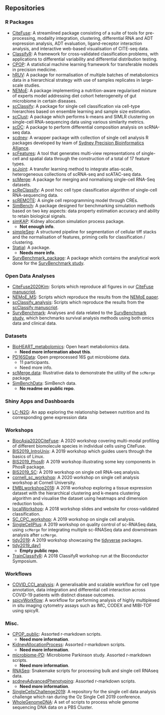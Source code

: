 ## Repositories

### R Packages
- [CiteFuse](https://github.com/SydneyBioX/CiteFuse): A streamlined package consisting of a suite of tools for pre-processing, modality integration, clustering, differential RNA and ADT expression analysis, ADT evaluation, ligand-receptor interaction analysis, and interactive web-based visualisation of CITE-seq data.
- [ClassifyR](https://github.com/SydneyBioX/ClassifyR): A framework for cross-validated classification problems, with applications to differential variability and differential distribution testing.
- [CPOP](https://github.com/SydneyBioX/CPOP): A statistical machine learning framework for transferable models in precision medicine.
- [hRUV](https://github.com/SydneyBioX/hRUV): A package for normalisation of multiple batches of metabolomics data in a hierarchical strategy with use of samples replicates in large-scale studies.
- [NEMoE](https://github.com/SydneyBioX/NEMoE): A package implementing a nutrition-aware regularised mixture of experts model addressing diet cohort heterogeneity of gut microbiome in certain diseases.
- [scClassify](https://github.com/SydneyBioX/scClassify): A package for single cell classification via cell-type hierarchies based on ensemble learning and sample size estimation.
- [scClust](https://github.com/SydneyBioX/scClustBench): A package which performs k-means and SIMLR clustering on single-cell RNA-sequencing data using various similarity metrics.
- [scDC](https://github.com/SydneyBioX/scDC): A package to perform differential composition analysis on scRNA-seq data.
- [scdney](https://github.com/SydneyBioX/scdney): A wrapper package with collection of single cell analysis R packages developed by team of [Sydney Precision Bioinformatics Alliance](http://www.maths.usyd.edu.au/u/SMS/bioinformatics).
- [scFeatures](https://github.com/SydneyBioX/scFeatures): A tool that generates multi-view representations of single-cell and spatial data through the construction of a total of 17 feature types.
- [scJoint](https://github.com/SydneyBioX/scJoint): A transfer learning method to integrate atlas-scale, heterogeneous collections of scRNA-seq and scATAC-seq data.
- [scMerge](https://github.com/SydneyBioX/scMerge): A package for merging and normalising single-cell RNA-Seq datasets.
- [scReClassify](https://github.com/SydneyBioX/scReClassify): A post hoc cell type classification algorithm of single-cell RNA-sequencing data.
- [scREMOTE](https://github.com/SydneyBioX/scREMOTE): A single cell reprogramming model through CREs.
- [SimBench](https://github.com/SydneyBioX/SimBench): A package designed for benchmarking simulation methods based on two key aspects: data property estimation accuracy and ability to retain biological signals.
- [simKAP](https://github.com/SydneyBioX/simKAP): Kidney allocation simulation process package.
    - **Not enough info**.
- [simpleSeg](https://github.com/SydneyBioX/simpleSeg): A structured pipeline for segmentation of cellular tiff stacks and the normalisation of features, priming cells for classification / clustering.
- [Statial](https://github.com/SydneyBioX/Statial): A package.
    - **Needs more info**.
- [SurvBenchmark_package](https://github.com/SydneyBioX/SurvBenchmark_package): A package which contains the analytical work done for the [SurvBenchmark study](https://doi.org/10.1093/gigascience/giac071).

### Open Data Analyses
- [CiteFuse2020Kim](https://github.com/SydneyBioX/CiteFuse2020Kim): Scripts which reproduce all figures in our [CiteFuse manuscript](https://www.biorxiv.org/content/10.1101/854299v1).
- [NEMoE_MS](https://github.com/SydneyBioX/NEMoE_MS): Scripts which reproduce the results from the [NEMoE paper](https://www.medrxiv.org/content/10.1101/2021.11.10.21266194v1).
- [scClassify_analysis](https://github.com/SydneyBioX/scClassify_analysis): Scripts which reproduce the results from the [scClassify manuscript](https://doi.org/10.15252/msb.20199389).
- [SurvBenchmark](https://github.com/SydneyBioX/SurvBenchmark): Analyses and data related to the [SurvBenchmark study](https://doi.org/10.1093/gigascience/giac071), which benchmarks survival analysis methods using both omics data and clinical data.


### Datasets
- [BioHEART_metabolomics](https://github.com/SydneyBioX/BioHEART_metabolomics): Open heart metabolomics data.
    - **Need more information about this**.
- [PD16SData](https://github.com/SydneyBioX/PD16SData): Open preprocessed 16S gut microbiome data.
    - 11 participants.
    - Need more info.
- [scMerge.data](https://github.com/SydneyBioX/scMerge.data): Illustrative data to demonstrate the utility of the `scMerge` package.
- [SimBenchData](https://github.com/SydneyBioX/SimBenchData): SimBench data.
    - **No readme on public repo**.

### Shiny Apps and Dashboards
- [LC-N2G](https://github.com/SydneyBioX/LCN2G): An app exploring the relationship between nutrition and its corresponding gene expression data

### Workshops
- [BiocAsia2020CiteFuse](https://github.com/SydneyBioX/BiocAsia2020CiteFuse): A 2020 workshop covering multi-modal profiling of different biomolecule species in individual cells using CiteFuse.
- [BIS2019_IntroUnix](https://github.com/SydneyBioX/BIS2019_IntroUnix): A 2019 workshop which guides users through the basics of Linux.
- [BIS2019_PhosR](https://github.com/SydneyBioX/BIS2019_PhosR): A 2019 workshop illustrating some key components in PhosR package.
- [BIS2019_SC](https://github.com/SydneyBioX/BIS2019_SC): A 2019 workshop on single cell RNA-seq analysis.
- [cornell_sc_workshop](https://github.com/SydneyBioX/cornell_sc_workshop): A 2020 workshop on single cell analysis workshop at Cornell University.
- [EMBLworkshop2018](https://github.com/SydneyBioX/EMBLworkshop2018): A 2018 workshop exploring a tissue expression dataset with the hierarchical clustering and k-means clustering algorithm and visualise the dataset using heatmaps and dimension reduction tools.
- [localWorkshop](https://github.com/SydneyBioX/localWorkshop): A 2018 workshop slides and website for cross-validated classification.
- [SC_CPC_workshop](https://github.com/SydneyBioX/SC_CPC_workshop): A 2019 workshop on single cell analysis.
- [SingleCellPlus](https://github.com/SydneyBioX/SingleCellPlus): A 2019 workshop on quality control of sc-RNASeq data, using `scMerge` for integrating multiple sc-RNASeq data and downstream analysis after `scMerge`.
- [tidy2019](https://github.com/SydneyBioX/tidy2019): A 2019 workshop showcasing the [tidyverse](tidyverse) packages.
- [tidy2019_day1](https://github.com/SydneyBioX/tidy2019_day1)
    - **Empty public repo**.
- [TrainClassifyR](https://github.com/SydneyBioX/TrainClassifyR): A 2018 ClassifyR workshop run at the Bioconductor Symposium.

### Workflows
- [COVID_CCI_analysis](https://github.com/SydneyBioX/COVID_CCI_analysis): A generalisable and scalable workflow for cell type annotation, data integration and differential cell interaction across COVID-19 patients with distinct disease outcomes.
- [spicyWorkflow](https://github.com/SydneyBioX/spicyWorkflow): A workflow for performing analysis of highly multiplexed in situ imaging cytometry assays such as IMC, CODEX and MIBI-TOF using spicyR.

### Misc.
- [CPOP_public](https://github.com/SydneyBioX/CPOP_public): Assorted r-markdown scripts.
    - **Need more information**.
- [KidneyAllocationProcess](https://github.com/SydneyBioX/KidneyAllocationProcess): Assorted r-markdown scripts.
    - **Need more information**.
- [microbiome-PD](https://github.com/SydneyBioX/microbiome-PD): Microbiome Parkinson study. Assorted r-markdown scripts.
    - **Need more information**.
- [RNASeq](https://github.com/SydneyBioX/RNASeq): Snakemake scripts for processing bulk and single cell RNAseq data.
- [scdneyAdvancedPhenotyping](https://github.com/SydneyBioX/scdneyAdvancedPhenotyping): Assorted r-markdown scripts.
    - **Need more information**.
- [SingleCellsChallenge2019](https://github.com/SydneyBioX/SingleCellsChallenge2019): A repository for the single cell data analysis challenge which ran during the Oz Single Cell 2019 conference.
- [WholeGenomeDNA](https://github.com/SydneyBioX/WholeGenomeDNA): A set of scripts to process whole genome sequencing DNA data on a PBS Cluster.